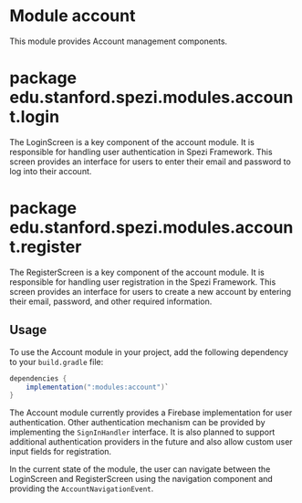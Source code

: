 # Module account

This module provides Account management components.

# package edu.stanford.spezi.modules.account.login

The LoginScreen is a key component of the account module. It is responsible for handling user
authentication in Spezi Framework. This screen provides an interface for users to enter their email
and password to log into their account.

# package edu.stanford.spezi.modules.account.register

The RegisterScreen is a key component of the account module. It is responsible for handling user
registration in the Spezi Framework. This screen provides an interface for users to create a new
account
by entering their email, password, and other required information.

## Usage

To use the Account module in your project, add the following dependency to your `build.gradle` file:

```gradle
dependencies {
    implementation(":modules:account")`
}
```

The Account module currently provides a Firebase implementation for user authentication. Other
authentication mechanism can be provided by implementing the `SignInHandler` interface.
It is also planned to support additional authentication providers in the future and also allow
custom user
input fields for registration.

In the current state of the module, the user can navigate between the LoginScreen and RegisterScreen
using the navigation component and providing the `AccountNavigationEvent`.
